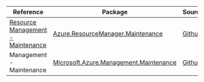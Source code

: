 | Reference | Package | Source |
|---|---|---|
|[Resource Management - Maintenance](resourcemanager.maintenance-readme.md)|[Azure.ResourceManager.Maintenance](https://www.nuget.org/packages/Azure.ResourceManager.Maintenance)|[Github](https://github.com/Azure/azure-sdk-for-net/blob/main/sdk/maintenance/Azure.ResourceManager.Maintenance)|
|Management - Maintenance|[Microsoft.Azure.Management.Maintenance](https://www.nuget.org/packages/Microsoft.Azure.Management.Maintenance)|[Github](https://github.com/Azure/azure-sdk-for-net)|
